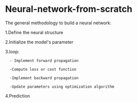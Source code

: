# Neural-network-from-scratch
The general methodology to build a neural network:

1.Define the neural structure

2.Initialize the model's parameter

3.loop:

      - Implement forward propagation 
      
      -Compute loss or cost function
      
      -Implement backward propagation
      
      -Update parameters using optimization algorithm
      
4.Prediction
